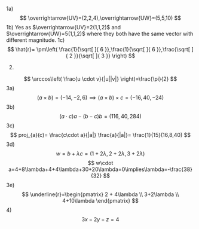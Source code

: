 1a)
$$
\overrightarrow{UV}=(2,2,4),\overrightarrow{UW}=(5,5,10)
$$
1b) 
Yes as $\overrightarrow{UV}=2(1,1,2)$ and $\overrightarrow{UW}=5(1,1,2)$ where they both have the same vector with different magnitude.
1c)
$$
\hat{r}= \pm\left( \frac{1}{\sqrt[  ]{ 6 }},\frac{1}{\sqrt[  ]{ 6 }},\frac{\sqrt[  ]{ 2 }}{\sqrt[  ]{ 3 }} \right)
$$

2)
$$
\arccos\left( \frac{u \cdot v}{|u||v|} \right)=\frac{\pi}{2}
$$
3a)
$$
(a\times b)=(-14,-2,6)\implies(a\times b)\times c=(-16,40,-24)
$$
3b)
$$
(a\cdot c)a-(b-c)b=(116,40,284)
$$
3c)
$$
proj_{a}(c)= \frac{c\cdot a}{|a|} \frac{a}{|a|}= \frac{1}{15}(16,8,40)
$$
3d)
$$
w=b+ \lambda c=(1+2\lambda,2+2\lambda,3+2\lambda)
$$
$$
w\cdot a=4+8\lambda+4+4\lambda+30+20\lambda=0\implies\lambda=-\frac{38}{32}
$$
3e)
$$
\underline{r}=\begin{pmatrix}
2 + 4\lambda \\
3+2\lambda \\
4+10\lambda
\end{pmatrix}
$$
4)
$$
 3x-2y-z=4
$$
